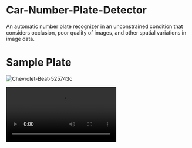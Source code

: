 

# Car-Number-Plate-Detector
An automatic number plate recognizer in an unconstrained condition that considers occlusion, poor quality of images, and other spatial variations in image data.

# Sample Plate
![Chevrolet-Beat-525743c](https://user-images.githubusercontent.com/64632969/115338120-d50a9c80-a1bf-11eb-81d1-352d9869987d.png)

![Video](https://github.com/ujju20/Car-Number-Plate-Detector/blob/main/VID_20210420_100950.mp4)









